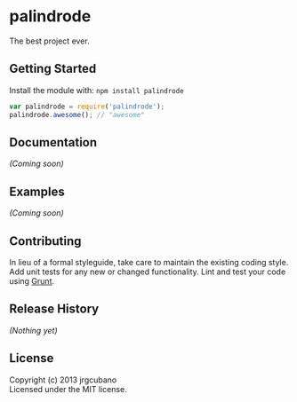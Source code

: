 # palindrode

The best project ever.

## Getting Started
Install the module with: `npm install palindrode`

```javascript
var palindrode = require('palindrode');
palindrode.awesome(); // "awesome"
```

## Documentation
_(Coming soon)_

## Examples
_(Coming soon)_

## Contributing
In lieu of a formal styleguide, take care to maintain the existing coding style. Add unit tests for any new or changed functionality. Lint and test your code using [Grunt](http://gruntjs.com/).

## Release History
_(Nothing yet)_

## License
Copyright (c) 2013 jrgcubano  
Licensed under the MIT license.
